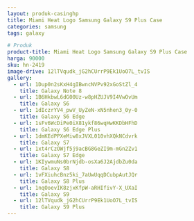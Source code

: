 ```yaml
---
layout: produk-casinghp
title: Miami Heat Logo Samsung Galaxy S9 Plus Case
categories: samsung
tags: galaxy

# Produk
product-title: Miami Heat Logo Samsung Galaxy S9 Plus Case
harga: 90000
sku: hn-2419
image-drive: 12lTVqudk_jG2hCUrrP9Ek1UoO7L_tvIS
gallery:
  - url: 1Dup0n2sKxH4gIBwncNVPv92xGoStZl_4
    title: Galaxy Note 8
  - url: 1B6HkbwL6dG00Uz-w8pHZUJV9I4VwOvUm
    title: Galaxy S6
  - url: 1dIczrYV4_pwV_UyZeN-xN5nhen3_0y-0
    title: Galaxy S6 Edge
  - url: 1sFv6WcDiPe0iX81ykf86wqHwKKDbHFhD
    title: Galaxy S6 Edge Plus
  - url: 1dmKEdPPXeMiw8xJVXL010vhXQkNCdvrk
    title: Galaxy S7
  - url: 1xt4rCzOWjf5j9acBG8GeZI9m-mGn2Zv1
    title: Galaxy S7 Edge
  - url: 1KIywmuNs0brNjdb-osXa6J2AjdbZu0da
    title: Galaxy S8
  - url: 1vFXiuhcBnz5ki_7aUwUqqDCubpAutJQr
    title: Galaxy S8 Plus
  - url: 1nqOoevIK8zjxKfpW-aRHIfivY-X_UXaI
    title: Galaxy S9
  - url: 12lTVqudk_jG2hCUrrP9Ek1UoO7L_tvIS
    title: Galaxy S9 Plus
---
```

